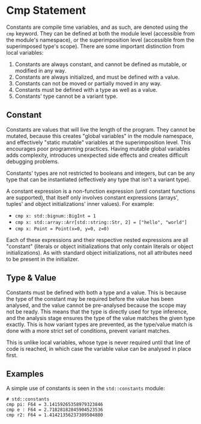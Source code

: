 # Cmp Statement

Constants are compile time variables, and as such, are denoted using the `cmp` keyword. They can be defined at both the
module level (accessible from the module's namespace), or the superimposition level (accessible from the superimposed
type's scope). There are some important distinction from local variables:

1. Constants are always constant, and cannot be defined as mutable, or modified in any way.
2. Constants are always initialized, and must be defined with a value.
3. Constants can not be moved or partially moved in any way.
4. Constants must be defined with a type as well as a value.
5. Constants' type cannot be a variant type.

## Constant

Constants are values that will live the length of the program. They cannot be mutated, because this creates "global
variables" in the module namespace, and effectively "static mutable" variables at the superimposition level. This
encourages poor programming practices. Having mutable global variables adds complexity, introduces unexpected side
effects and creates difficult debugging problems.

Constants' types are not restricted to booleans and integers, but can be any type that can be instantiated (effectively
any type that isn't a variant type).

A constant expression is a non-function expression (until constant functions are supported), that itself only involves
constant expressions (arrays', tuples' and object initializations' inner values). For example:

- `cmp x: std::bignum::BigInt = 1`
- `cmp x: std::array::Arr[std::string::Str, 2] = ["hello", "world"]`
- `cmp x: Point = Point(x=0, y=0, z=0)`

Each of these expressions and their respective nested expressions are all "constant" (literals or object initializations
that only contain literals or object initializations). As with standard object initializations, not all attributes need
to be present in the initializer.

## Type & Value

Constants must be defined with both a type and a value. This is because the type of the constant may be required before
the value has been analysed, and the value cannot be pre-analysed because the scope may not be ready. This means that
the type is directly used for type inference, and the analysis stage ensures the type of the value matches the given
type exactly. This is how variant types are prevented, as the type/value match is done with a more strict set of
conditions, prevent variant matches.

This is unlike local variables, whose type is never required until that line of code is reached, in which case the
variable value can be analysed in place first.

## Examples

A simple use of constants is seen in the `std::constants` module:

```S++
# std::constants
cmp pi: F64 = 3.14159265358979323846
cmp e : F64 = 2.71828182845904523536
cmp r2: F64 = 1.41421356237309504880
```
